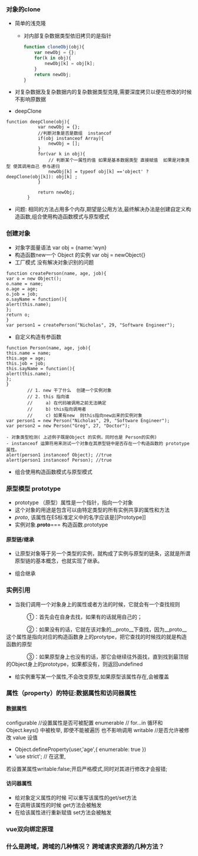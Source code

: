### 对象的clone

+ 简单的浅克隆 
  + 对内部复杂数据类型依旧拷贝的是指针

    ```javascript
    function cloneObj(obj){
        var newObj = {};
        for(k in obj){
            newObj[k] = obj[k];
        }
        return newObj;
    }

    ```
    
- 对复杂数据及复杂数据内的复杂数据类型克隆,需要深度拷贝以便在修改的时候不影响原数据
+ deepClone
```
function deepClone(obj){
            var newObj = {};
            //判断对象是否是数组  instancof
            if(obj instanceof Array){
                newObj = [];
            }
            for(var k in obj){
                // 判断某个一属性的值 如果是基本数据类型 直接赋值  如果是对象类型 使其调用自己 参与递归
                newObj[k] = typeof obj[k] =='object' ? deepClone(obj[k]): obj[k] ;
            }

            return newObj;
        }
```

+ 问题: 相同的方法占用多个内存,期望是公用方法,最终解决办法是创建自定义构造函数,组合使用构造函数模式与原型模式

### 创建对象

+ 对象字面量语法 var obj = {name:'wyn}
+ 构造函数new一个 Object 的实例 var obj = newObject{}
+ 工厂模式 没有解决对象识别的问题

```
function createPerson(name, age, job){
var o = new Object();
o.name = name;
o.age = age;
o.job = job;
o.sayName = function(){
alert(this.name);
};
return o;
}
var person1 = createPerson("Nicholas", 29, "Software Engineer");
```

+ 自定义构造有参函数

```
function Person(name, age, job){
this.name = name;
this.age = age;
this.job = job;
this.sayName = function(){
alert(this.name);
};
}
        // 1. new 干了什么  创建一个实例对象
        // 2. this 指向谁  
        //     a) 在代码被调用之前无法确定
        //     b) this指向调用者
        //     c) 如果有new  则this指向new出来的实例对象
var person1 = new Person("Nicholas", 29, "Software Engineer");
var person2 = new Person("Greg", 27, "Doctor");
```
    - 对象类型检测( 上述例子既是Object 的实例，同时也是 Person的实例)
    - instanceof 运算符用来测试一个对象在其原型链中是否存在一个构造函数的 prototype 属性。
    alert(person1 instanceof Object); //true
    alert(person1 instanceof Person); //true
+ 组合使用构造函数模式与原型模式

### 原型模型 prototype 
- prototype （原型）属性是一个指针，指向一个对象
- 这个对象的用途是包含可以由特定类型的所有实例共享的属性和方法
- _proto_, 该属性在ES标准定义中的名字应该是[[Prototype]]
- 实例对象.__proto__=== 构造函数.prototype
#### 原型链/继承

+ 让原型对象等于另一个类型的实例，就构成了实例与原型的链条，这就是所谓原型链的基本概念，也就实现了继承。
- 组合继承

###  实例引用

- 当我们调用一个对象身上的属性或者方法的时候，它就会有一个查找规则

　　　　①：首先会在自身去找，如果有的话就用自己的；

　　　　②：如果没有的话，它就在该对象的__proto__下查找，因为__proto__这个属性是指向对应的构造函数身上的protytpe，把它查找的时候找的就是构造函数的原型

　　　　③：如果原型身上也没有的话，那它会继续往外面找，直到找到最顶层的Object身上的prototype，如果都没有，则返回undefined
- 给实例重写某一个属性,不会改变原型,如果原型该属性存在,会被覆盖

### 属性（property）的特征:数据属性和访问器属性

#### 数据属性

configurable //设置属性是否可被配置
enumerable // for...in 循环和 Object.keys() 中被枚举,
            即使不能被遍历 也不影响调用
writable //是否允许被修改
value 设值

- Object.defineProperty(user,'age',{
            enumerable: true
        })
- 'use strict';  // 在这里,

若设置某属性writable:false;开启严格模式,同时对其进行修改才会报错;

#### 访问器属性

+ 给对象定义属性的时候  可以重写该属性的get/set方法
+ 在调用该属性的时候 get方法会被触发
+ 在给该属性进行重新赋值  set方法会被触发

### vue双向绑定原理

### 什么是跨域，跨域的几种情况？ 跨域请求资源的几种方法？